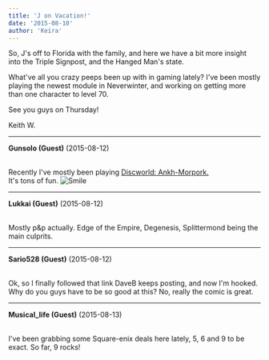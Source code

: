 ```yaml
---
title: 'J on Vacation!'
date: '2015-08-10'
author: 'Keira'
---
```


<p>So, J's off to Florida with the family, and here we have a bit more insight into the Triple Signpost, and the Hanged Man's state.</p><p>What've all you crazy peeps been up with in gaming lately? I've been mostly playing the newest module in Neverwinter, and working on getting more than one character to level 70.</p><p>See you guys on Thursday!</p><p>Keith W.</p>

---
**Gunsolo (Guest)** (2015-08-12)

<br> Recently I've mostly been playing <a name="Discworld: Ankh-Morpork" target="" classname="" class="" href="https://boardgamegeek.com/boardgame/91312/discworld-ankh-morpork">Discworld: Ankh-Morpork.</a><br>It's tons of fun. <img src="//smilies/smile.gif" alt="Smile" border="0"><br>

---
**Lukkai (Guest)** (2015-08-12)

<br> Mostly p&amp;p actually. Edge of the Empire, Degenesis, Splittermond being the main culprits.<br>

---
**Sario528 (Guest)** (2015-08-12)

<br> Ok, so I finally followed that link DaveB keeps posting, and now I'm hooked. Why do you guys have to be so good at this? No, really the comic is great.

---
**Musical_life (Guest)** (2015-08-13)

<br> I've been grabbing some Square-enix deals here lately, 5, 6 and 9 to be exact. So far, 9 rocks!

